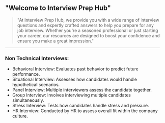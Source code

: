 

## "Welcome to Interview Prep Hub"  

>"At Interview Prep Hub, we provide you with a wide range of interview questions and expertly crafted answers to help you prepare for any job interview. Whether you're a seasoned professional or just starting your career, our resources are designed to boost your confidence and ensure you make a great impression."

---


### Non Technical Interviews:



- Behavioral Interview: Evaluates past behavior to predict future performance.
- Situational Interview: Assesses how candidates would handle hypothetical scenarios.
- Panel Interview: Multiple interviewers assess the candidate together.
- Group Interview: Involves interviewing multiple candidates simultaneously.
- Stress Interview: Tests how candidates handle stress and pressure.
- HR Interview: Conducted by HR to assess overall fit within the company culture.
